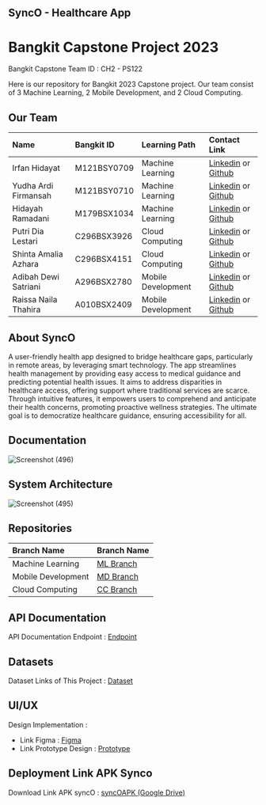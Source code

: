 ## SyncO - Healthcare App

# Bangkit Capstone Project 2023

Bangkit Capstone Team ID : CH2 - PS122

Here is our repository for Bangkit 2023 Capstone project. Our team consist of 3 Machine Learning, 2 Mobile Development, and 2 Cloud Computing.

## Our Team

| Name | Bangkit ID | Learning Path | Contact Link |
| :----- | :----- | :----- |:-----| 
| Irfan Hidayat | M121BSY0709 | Machine Learning | [Linkedin](https://www.linkedin.com/in/irfan-hidayat-02aa52187/) or [Github](https://github.com/ihawesome99) | 
| Yudha Ardi Firmansah | M121BSY0710 | Machine Learning | [Linkedin](https://www.linkedin.com/in/yudha-ardi-firmansah-626568179) or [Github](https://github.com/Yudha-ard) |
| Hidayah Ramadani | M179BSX1034 | Machine Learning | [Linkedin](http://www.linkedin.com/in/hidayah-ramadani-962179296) or [Github](https://github.com/hidayahRamadani-m179bsx1034) |
| Putri Dia Lestari  | C296BSX3926 | Cloud Computing | [Linkedin](https://www.linkedin.com/in/putri-dia-7277441a3/) or [Github](https://github.com/putridia) |
| Shinta Amalia Azhara | C296BSX4151 | Cloud Computing | [Linkedin](https://www.linkedin.com/in/shintaamaliaazhara/) or [Github](https://github.com/ShintaAmaliaA) |
| Adibah Dewi Satriani | A296BSX2780 | Mobile Development | [Linkedin](https://www.linkedin.com/in/adibah-satriani-435948251/) or [Github](https://github.com/adibahsatriani) |
| Raissa Naila Thahira | A010BSX2409 | Mobile Development | [Linkedin](https://www.linkedin.com/in/raissathahira/) or [Github](https://github.com/raissathahira) |

## About SyncO
  A user-friendly health app designed to bridge healthcare gaps, particularly in remote areas, by leveraging smart technology. The app streamlines health management by providing easy access to medical guidance and predicting potential health issues. It aims to address disparities in healthcare access, offering support where traditional services are scarce. Through intuitive features, it empowers users to comprehend and anticipate their health concerns, promoting proactive wellness strategies. The ultimate goal is to democratize healthcare guidance, ensuring accessibility for all.

## Documentation
![Screenshot (496)](https://drive.google.com/file/d/1Ks5NpE6dY1Tnd7n-JuZjxW-xTwW2kC6x/view?usp=sharing)

## System Architecture
![Screenshot (495)](https://github.com/Yudha-ard/SyncO/assets/31431688/ce35fab9-b2bb-4827-98b6-e078362d4599)

## Repositories

| Branch Name | Branch Name | 
| :----- | :----- | 
| Machine Learning | [ML Branch](https://github.com/Yudha-ard/SyncO/tree/machine-learning) | 
| Mobile Development | [MD Branch](https://github.com/Yudha-ard/SyncO/tree/mobile-development) | 
| Cloud Computing | [CC Branch](https://github.com/Yudha-ard/SyncO/tree/cloud-computing) | 

## API Documentation
API Documentation Endpoint  : [Endpoint](https://www.postman.com/yudhaard28/workspace/synco-api/request/26319765-2fd06582-cc19-4a2a-aedf-f4db669531bf)

## Datasets

Dataset Links of This Project : [Dataset](https://github.com/Yudha-ard/SyncO/tree/machine-learning/MACHINE-LEARNING/MASTERDATA)

## UI/UX
Design Implementation : 

- Link Figma : [Figma](https://www.figma.com/file/atRHpRwna60sz80mxp1IV4/Synco?type=design&node-id=0%3A1&mode=design&t=y4NcUWeaIgQqwFPs-1)
- Link Prototype Design : [Prototype]()

## Deployment Link APK Synco
Download Link APK syncO : [syncOAPK (Google Drive)]()
